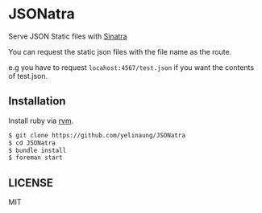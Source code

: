 JSONatra
=========

Serve JSON Static files with [Sinatra](http://sinatrarb.com)

You can request the static json files with the file name as the route.

e.g you have to request `locahost:4567/test.json` if you want the contents of test.json.

Installation
------------
Install ruby via [rvm](http://rvm.io).
```bash
$ git clone https://github.com/yelinaung/JSONatra
$ cd JSONatra
$ bundle install
$ foreman start
```

LICENSE
-------
MIT

